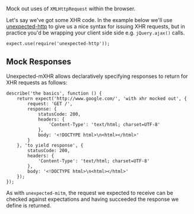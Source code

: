 Mock out uses of `XMLHttpRequest` within the browser.

Let's say we've got some XHR code. In the example below we'll use
[unexpected-http](https://github.com/unexpectedjs/unexpected-http/)
to give us a nice syntax for issuing XHR requests, but in practice you'd be
wrapping your client side side e.g. `jQuery.ajax()` calls.

```js#evaluate:false
expect.use(require('unexpected-http'));
```

Mock Responses
--------------

Unexpected-mXHR allows declaratively specifying responses to return for XHR
requests as follows:

```js#evaluate:false
describe('the basics', function () {
    return expect('http://www.google.com/', 'with xhr mocked out', {
        request: 'GET /',
        response: {
            statusCode: 200,
            headers: {
                'Content-Type': 'text/html; charset=UTF-8'
            },
            body: '<!DOCTYPE html>\n<html></html>'
        }
    }, 'to yield response', {
        statusCode: 200,
        headers: {
            'Content-Type': 'text/html; charset=UTF-8'
        },
        body: '<!DOCTYPE html>\n<html></html>'
    });
});
```

As with `unexpected-mitm`, the request we expected to receive can be checked
against expectations and having succeeded the response we define is returned.
